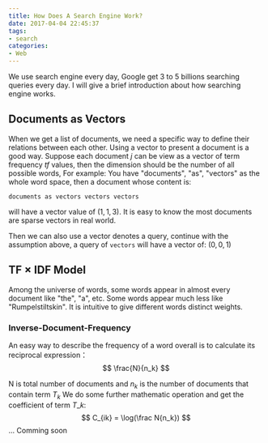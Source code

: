 ```yaml
---
title: How Does A Search Engine Work?
date: 2017-04-04 22:45:37
tags:
- search
categories:
- Web
---
```

We use search engine every day, Google get 3 to 5 billions searching queries every day. I will give a brief introduction about how searching engine works.
<!-- more -->
## Documents as Vectors
When we get a list of documents, we need a specific way to define their relations between each other. Using a vector to present a document is a good way.
Suppose each document $j$ can be view as a vector of term frequency $tf$ values, then the dimension should be the number of all possible words, For example:
You have "documents", "as", "vectors" as the whole word space, then a document whose content is:

```
documents as vectors vectors vectors
```
will have a vector value of $(1,1,3)$.
It is easy to know the most documents are sparse vectors in real world.

Then we can also use a vector denotes a query, continue with the assumption above, a query of `vectors` will have a vector of: $(0,0,1)$

## TF $\times$ IDF Model
Among the universe of words, some words appear in almost every document like "the", "a", etc. Some words appear much less like "Rumpelstiltskin". It is intuitive to give different words distinct weights.
### Inverse-Document-Frequency
An easy way to describe the frequency of a word overall is to calculate its reciprocal expression：
$$
\frac{N}{n_k}
$$

 N is total number of documents and $n_k$ is the number of documents that contain term $T_k$
 We do some further mathematic operation and get the coefficient of term $T\_k$:
 $$
 C_{ik} = \log(\frac N{n_k})
 $$
... Comming soon


